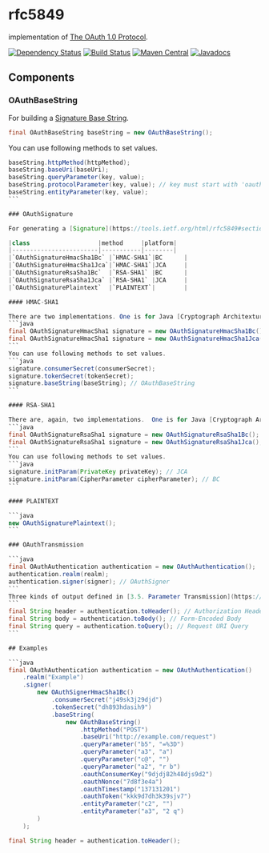 # rfc5849
implementation of [The OAuth 1.0 Protocol](https://tools.ietf.org/html/rfc5849).

[![Dependency Status](https://www.versioneye.com/user/projects/57cbd063939fc6004abe4ba3/badge.svg?style=flat-square)](https://www.versioneye.com/user/projects/57cbd063939fc6004abe4ba3)
[![Build Status](https://travis-ci.org/jinahya/rfc5849.svg?branch=develop)](https://travis-ci.org/jinahya/rfc5849)
[![Maven Central](https://img.shields.io/maven-central/v/com.github.jinahya/rfc5849.svg?maxAge=2592000&style=flat-square)](http://search.maven.org/#search%7Cga%7C1%7Cg%3A%22com.github.jinahya%22%20a%3A%22rfc5849%22)
[![Javadocs](http://www.javadoc.io/badge/com.github.jinahya/rfc5849.svg?style=flat-square)](http://www.javadoc.io/doc/com.github.jinahya/rfc5849)

## Components

### OAuthBaseString

For building a [Signature Base String](https://tools.ietf.org/html/rfc5849#section-3.4.1).
````java
final OAuthBaseString baseString = new OAuthBaseString();
````
You can use following methods to set values.
````java
baseString.httpMethod(httpMethod);
baseString.baseUri(baseUri);
baseString.queryParameter(key, value);
baseString.protocolParameter(key, value); // key must start with 'oauth_'
baseString.entityParameter(key, value);
```

### OAuthSignature

For generating a [Signature](https://tools.ietf.org/html/rfc5849#section-3.4).

|class                   |method     |platform|
|------------------------|-----------|--------|
|`OAuthSignatureHmacSha1Bc` |`HMAC-SHA1`|BC      |
|`OAuthSignatureHmacSha1Jca`|`HMAC-SHA1`|JCA     |
|`OAuthSignatureRsaSha1Bc`  |`RSA-SHA1` |BC      |
|`OAuthSignatureRsaSha1Jca` |`RSA-SHA1` |JCA     |
|`OAuthSignaturePlaintext`  |`PLAINTEXT`|        |

#### HMAC-SHA1

There are two implementations. One is for Java [Cryptograph Architexture](http://docs.oracle.com/javase/8/docs/technotes/guides/security/crypto/CryptoSpec.html) and the other is for [Legion of the Bouncy Castle](http://www.bouncycastle.org/java.html).
```java
final OAuthSignatureHmacSha1 signature = new OAuthSignatureHmacSha1Bc();
final OAuthSignatureHmacSha1 signature = new OAuthSignatureHmacSha1Jca();
```
You can use following methods to set values.
```java
signature.consumerSecret(consumerSecret);
signature.tokenSecret(tokenSecret);
signature.baseString(baseString); // OAuthBaseString
```

#### RSA-SHA1

There are, again, two implementations.  One is for Java [Cryptograph Architexture](http://docs.oracle.com/javase/8/docs/technotes/guides/security/crypto/CryptoSpec.html) and the other is for [Legion of the Bouncy Castle](http://www.bouncycastle.org/java.html).
```java
final OAuthSignatureRsaSha1 signature = new OAuthSignatureRsaSha1Bc(); // BC
final OAuthSignatureRsaSha1 signature = new OAuthSignatureRsaSha1Jca(); // JCA
```
You can use following methods to set values.
```java
signature.initParam(PrivateKey privateKey); // JCA
signature.initParam(CipherParameter cipherParameter); // BC
```

#### PLAINTEXT

```java
new OAuthSignaturePlaintext();
```

### OAuthTransmission

```java
final OAuthAuthentication authentication = new OAuthAuthentication();
authentication.realm(realm);
authentication.signer(signer); // OAuthSigner
```
Three kinds of output defined in [3.5. Parameter Transmission](https://tools.ietf.org/html/rfc5849#section-3.5) are supported.
```
final String header = authentication.toHeader(); // Authorization Header
final String body = authentication.toBody(); // Form-Encoded Body
final String query = authentication.toQuery(); // Request URI Query
```

## Examples

```java
final OAuthAuthentication authentication = new OAuthAuthentication()
    .realm("Example")
    .signer(
        new OAuthSignerHmacSha1Bc()
            .consumerSecret("j49sk3j29djd")
            .tokenSecret("dh893hdasih9")
            .baseString(
                new OAuthBaseString()
                    .httpMethod("POST")
                    .baseUri("http://example.com/request")
                    .queryParameter("b5", "=%3D")
                    .queryParameter("a3", "a")
                    .queryParameter("c@", "")
                    .queryParameter("a2", "r b")
                    .oauthConsumerKey("9djdj82h48djs9d2")
                    .oauthNonce("7d8f3e4a")
                    .oauthTimestamp("137131201")
                    .oauthToken("kkk9d7dh3k39sjv7")
                    .entityParameter("c2", "")
                    .entityParameter("a3", "2 q")
        )
    );

final String header = authentication.toHeader();
````
